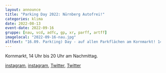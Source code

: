 ```yaml
---
layout: announce
title: "Parking Day 2022: Nürnberg Autofrei!"
categories: klima 
date: 2022-08-13
event-date: 2022-09-16
gruppe: [nau, vcd, adfc, gp, xr, parff, artff]
imagelocal: "2022-09-16-nau.jpg"
alttext: "16.09. Park(ing) Day - auf allen Parkflächen am Kornmarkt! 14:00-20:00 Uhr. Bühnenprogramm 14:00 neues Bürgerbegehren Nürnberg autofrei 14:30 Malte (Singer Songwriter) 15:00 Michael Jakob (Poetry Slam) 16:00 Salz und Pfeffer (Theater) 17:30 Podiumdiskussion (Grüne, JuSos, TH Nbg) 19:00 Wollstiefel (Akustik Punk)"
---
```


Kornmarkt, 14 Uhr bis 20 Uhr am Nachmittag.

[instagram](https://www.instagram.com/p/Cg9ucr5t-dX/), [instagram](https://www.instagram.com/p/CiImaBwNRuE/), [Twitter](https://twitter.com/NAutofrei/status/1560502571244158977), [Twitter](https://twitter.com/greenpeace_n/status/1567215232489066497)

